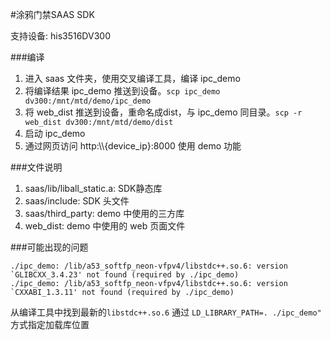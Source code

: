 #涂鸦门禁SAAS SDK

支持设备: his3516DV300

###编译
1. 进入 saas 文件夹，使用交叉编译工具，编译 ipc_demo
2. 将编译结果 ipc_demo 推送到设备。`scp ipc_demo dv300:/mnt/mtd/demo/ipc_demo`
3. 将 web_dist 推送到设备，重命名成dist，与 ipc_demo 同目录。`scp -r web_dist dv300:/mnt/mtd/demo/dist`
4. 启动 ipc_demo
5. 通过网页访问 http:\\\\{device_ip}:8000 使用 demo 功能


###文件说明
1. saas/lib/liball_static.a: SDK静态库
2. saas/include: SDK 头文件
3. saas/third_party: demo 中使用的三方库
4. web_dist: demo 中使用的 web 页面文件

###可能出现的问题

```
./ipc_demo: /lib/a53_softfp_neon-vfpv4/libstdc++.so.6: version `GLIBCXX_3.4.23' not found (required by ./ipc_demo)
./ipc_demo: /lib/a53_softfp_neon-vfpv4/libstdc++.so.6: version `CXXABI_1.3.11' not found (required by ./ipc_demo)
```
从编译工具中找到最新的`libstdc++.so.6` 通过 `LD_LIBRARY_PATH=. ./ipc_demo"` 方式指定加载库位置